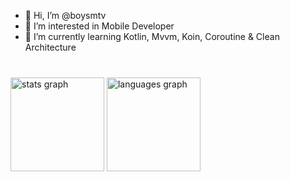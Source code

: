 - 👋 Hi, I’m @boysmtv
- 👀 I’m interested in Mobile Developer
- 🌱 I’m currently learning Kotlin, Mvvm, Koin, Coroutine & Clean Architecture

<!---
boysmtv/boysmtv is a ✨ special ✨ repository because its `README.md` (this file) appears on your GitHub profile.
You can click the Preview link to take a look at your changes.
--->


###

<br clear="both">

<div align="left">
  <img src="https://github-readme-stats.vercel.app/api?hide_title=false&hide_rank=false&show_icons=true&include_all_commits=true&count_private=true&disable_animations=false&theme=dracula&locale=en&hide_border=false&username=boysmtv" height="150" alt="stats graph"  />
  <img src="https://github-readme-stats.vercel.app/api/top-langs?locale=en&hide_title=false&layout=compact&card_width=320&langs_count=6&theme=dracula&hide_border=false&username=boysmtv" height="150" alt="languages graph"  />
</div>

###
